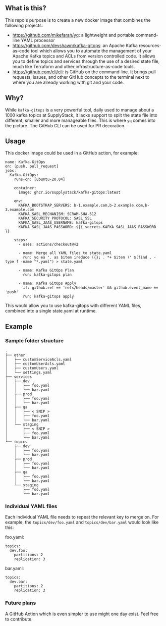 ## What is this?

This repo's purpose is to create a new docker image that combines the following projects:
* https://github.com/mikefarah/yq: a lightweight and portable command-line YAML processor
* https://github.com/devshawn/kafka-gitops: an Apache Kafka resources-as-code tool which allows you to automate the management of your Apache Kafka topics and ACLs from version controlled code. It allows you to define topics and services through the use of a desired state file, much like Terraform and other infrastructure-as-code tools.
* https://github.com/cli/cli: is GitHub on the command line. It brings pull requests, issues, and other GitHub concepts to the terminal next to where you are already working with git and your code.

## Why?

While `kafka-gitops` is a very powerful tool, daily used to manage about a 1000 kafka topics at SupplyStack, it lacks support to split the state file into different, smaller and more manageable files. This is where `yq` comes into the picture.
The GitHub CLI can be used for PR decoration. 

## Usage

This docker image could be used in a GitHub action, for example:

```
name: Kafka-GitOps
on: [push, pull_request]
jobs:
  Kafka-GitOps:
    runs-on: [ubuntu-20.04]

    container:
      image: ghcr.io/supplystack/kafka-gitops:latest
      
    env:
      KAFKA_BOOTSTRAP_SERVERS: b-1.example.com,b-2.example.com,b-3.example.com
      KAFKA_SASL_MECHANISM: SCRAM-SHA-512
      KAFKA_SECURITY_PROTOCOL: SASL_SSL    
      KAFKA_SASL_JAAS_USERNAME: kafka-gitops
      KAFKA_SASL_JAAS_PASSWORD: ${{ secrets.KAFKA_SASL_JAAS_PASSWORD }}

    steps:
      - uses: actions/checkout@v2
      
      - name: Merge all YAML files to state.yaml
        run: yq ea '. as $item ireduce ({}; . *+ $item )' $(find . -type f -name "*.yaml") > state.yaml
        
      - name: Kafka GitOps Plan
        run: kafka-gitops plan
        
      - name: Kafka GitOps Apply
        if: github.ref == 'refs/heads/master' && github.event_name == 'push'
        run: kafka-gitops apply
```

This would allow you to use kafka-gitops with different YAML files, combined into a single state.yaml at runtime.

## Example

### Sample folder structure

```
.
├── other
│   ├── customServiceAcls.yaml
│   ├── customUserAcls.yaml
│   ├── customUsers.yaml
│   └── settings.yaml
├── services
│   ├── dev
│   │   ├── foo.yaml
│   │   └── bar.yaml
│   ├── prod
│   │   ├── foo.yaml
│   │   └── bar.yaml
│   ├── qa
│   │   ├── < SNIP >
│   │   ├── foo.yaml
│   │   └── bar.yaml
│   └── staging
│       ├── < SNIP >
│       ├── foo.yaml
│       └── bar.yaml
└── topics
    ├── dev
    │   ├── foo.yaml
    │   └── bar.yaml
    ├── prod
    │   ├── foo.yaml
    │   └── bar.yaml
    ├── qa
    │   ├── foo.yaml
    │   └── bar.yaml
    └── staging
        ├── foo.yaml
        └── bar.yaml
```

### Individual YAML files
Each individual YAML file needs to repeat the relevant key to merge on. For example, the `topics/dev/foo.yaml` and `topics/dev/bar.yaml` would look like this:

foo.yaml:
```
topics:
  dev.foo:
    partitions: 2
    replication: 3
```

bar.yaml:
```
topics:
  dev.bar:
    partitions: 2
    replication: 3
```

### Future plans
A GitHub Action which is even simpler to use might one day exist. Feel free to contribute.




